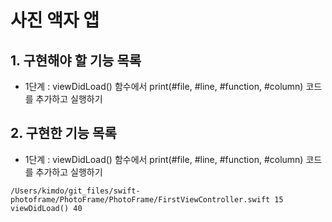 # 사진 액자 앱 

## 1. 구현해야 할 기능 목록 

* 1단계 : viewDidLoad() 함수에서 print(#file, #line, #function, #column) 코드를 추가하고 실행하기 

## 2. 구현한 기능 목록 

* 1단계 : viewDidLoad() 함수에서 print(#file, #line, #function, #column) 코드를 추가하고 실행하기

```
/Users/kimdo/git_files/swift-photoframe/PhotoFrame/PhotoFrame/FirstViewController.swift 15 viewDidLoad() 40
```